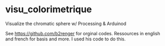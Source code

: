 # visu_colorimetrique
Visualize the chromatic sphere w/ Processing &amp; Arduinod

See https://github.com/b2renger for orginal codes. Ressources in english and french for basis and more. I used his code to do this.
